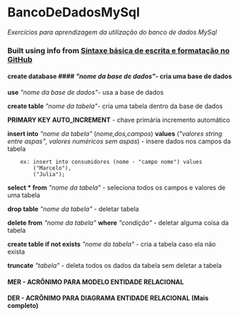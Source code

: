 # BancoDeDadosMySql

*Exercícios para aprendizagem da utilização do banco de dados MySql*

### Built using info from [Sintaxe básica de escrita e formatação no GitHub](https://docs.github.com/pt/github/writing-on-github/basic-writing-and-formatting-syntax)

#### **create database** #### *"nome da base de dados"*- cria uma base de dados 

**use** *"nome da base de dados"*- usa a base de dados

**create table** *"nome da tabela"*- cria uma tabela dentro da base de dados

**PRIMARY KEY AUTO_INCREMENT** - chave primária incremento automático

**insert into** *"nome da tabela"* (*nome,dos,campos*) **values** (*"valores string entre aspas"*, *valores numéricos sem aspas*) - insere dados nos campos da tabela

		ex: insert into consumidores (nome - "campo nome") values
			("Marcelo"),
			("Julia");

**select * from** *"nome da tabela"* - seleciona todos os campos e valores de uma tabela

**drop table** *"nome da tabela"* - deletar tabela

**delete from** *"nome da tabela"* **where** *"condição"* - deletar alguma coisa da tabela

**create table if not exists** *"nome da tabela"* - cria a tabela caso ela não exista

**truncate** *"tabela"* - deleta todos os dados da tabela sem deletar a tabela


#### **MER - ACRÔNIMO PARA MODELO ENTIDADE RELACIONAL**

#### **DER - ACRÔNIMO PARA DIAGRAMA ENTIDADE RELACIONAL (Mais completo)**
